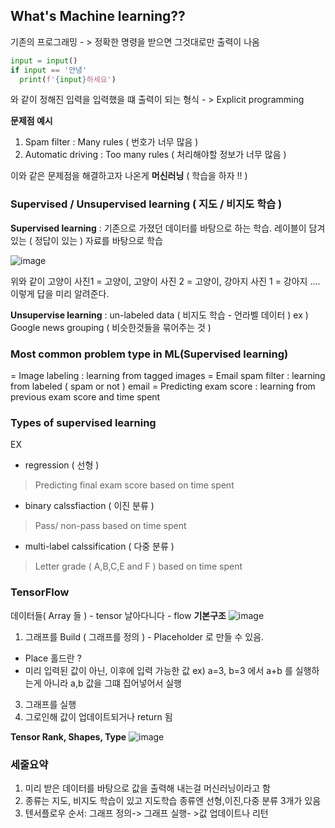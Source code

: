 ## What's Machine learning??

기존의 프로그래밍 - > 정확한 명령을 받으면 그것대로만 출력이 나옴

```python
input = input()
if input == '안녕'
  print(f'{input}하세요')
```
와 같이 정해진 입력을 입력했을 떄 출력이 되는 형식 - >  Explicit programming

**문제점 예시**
1. Spam filter : Many rules ( 번호가 너무 많음 )
2. Automatic driving : Too many rules ( 처리해야할 정보가 너무 많음 )

이와 같은 문제점을 해결하고자 나온게 **머신러닝** ( 학습을 하자 !! )

### Supervised / Unsupervised learning ( 지도 / 비지도 학습 )

**Supervised learning** :  기존으로 가졌던 데이터를 바탕으로 하는 학습. 레이블이 담겨있는 ( 정답이 있는 ) 자료를 바탕으로 학습

![image](https://user-images.githubusercontent.com/82213429/136028234-ccbfca2c-34ea-4aa8-8eaf-97fb931e10c7.png)

위와 같이 고양이 사진1 = 고양이, 고양이 사진 2 = 고양이, 강아지 사진 1 = 강아지 .... 이렇게 답을 미리 알려준다.

**Unsupervise learning** : un-labeled data ( 비지도 학습 - 언라벨 데이터 )
ex ) Google news grouping ( 비슷한것들을 묶어주는 것 )

### Most common problem type in ML(Supervised learning)
= Image labeling : learning from tagged images
= Email spam filter : learning from labeled ( spam or not ) email
= Predicting exam score : learning from previous exam score and time spent


### Types of supervised learning
EX 
+ regression ( 선형 )
 >  Predicting final exam score based on time spent
+ binary calssfiaction ( 이진 분류 )
 >  Pass/ non-pass based on time spent
+ multi-label calssification ( 다중 분류 )
 >  Letter grade ( A,B,C,E and F ) based on time spent

### TensorFlow

데이터들( Array 들 ) - tensor
날아다니다 - flow
**기본구조**
![image](https://user-images.githubusercontent.com/82213429/136031607-29936741-acc7-424c-ab99-c53a97f9dc7b.png)

1. 그래프를 Build ( 그래프를 정의 ) - Placeholder 로 만들 수 있음.
+ Place 홀드란 ?
+ 미리 입력된 값이 아닌, 이후에 입력 가능한 값 ex) a=3, b=3 에서 a+b 를 실행하는게 아니라 a,b 값을 그떄 집어넣어서 실행 
3. 그래프를 실행
4. 그로인해 값이 업데이트되거나 return 됨

**Tensor Rank, Shapes, Type**
![image](https://user-images.githubusercontent.com/82213429/136032362-45157d3a-665a-4f14-9612-9721f89a81a2.png)

### 세줄요약
1. 미리 받은 데이터를 바탕으로 값을 출력해 내는걸 머신러닝이라고 함
2. 종류는 지도, 비지도 학습이 있고 지도학습 종류엔 선형,이진,다중 분류 3개가 있음
3. 텐서플로우 순서: 그래프 정의-> 그래프 실행- >값 업데이트나 리턴 

